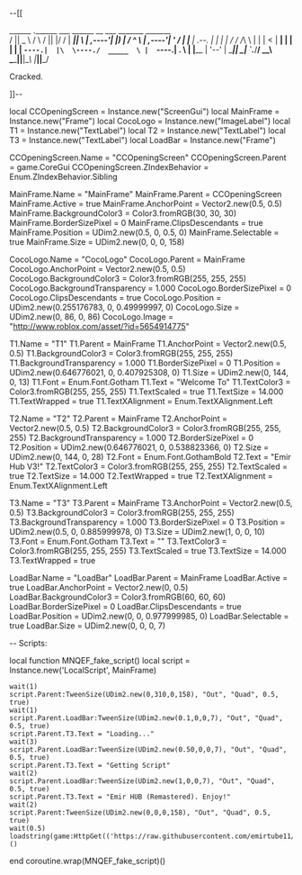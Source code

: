 --[[

   ______ .______          ___       ______  __  ___  _______  _______  
 /      ||   _  \        /   \     /      ||  |/  / |   ____||       \ 
|  ,----'|  |_)  |      /  ^  \   |  ,----'|  '  /  |  |__   |  .--.  |
|  |     |      /      /  /_\  \  |  |     |    <   |   __|  |  |  |  |
|  `----.|  |\  \----./  _____  \ |  `----.|  .  \  |  |____ |  '--'  |
 \______|| _| `._____/__/     \__\ \______||__|\__\ |_______||_______/ 
                                                                       


Cracked.


]]--

local CCOpeningScreen = Instance.new("ScreenGui")
local MainFrame = Instance.new("Frame")
local CocoLogo = Instance.new("ImageLabel")
local T1 = Instance.new("TextLabel")
local T2 = Instance.new("TextLabel")
local T3 = Instance.new("TextLabel")
local LoadBar = Instance.new("Frame")

CCOpeningScreen.Name = "CCOpeningScreen"
CCOpeningScreen.Parent = game.CoreGui
CCOpeningScreen.ZIndexBehavior = Enum.ZIndexBehavior.Sibling

MainFrame.Name = "MainFrame"
MainFrame.Parent = CCOpeningScreen
MainFrame.Active = true
MainFrame.AnchorPoint = Vector2.new(0.5, 0.5)
MainFrame.BackgroundColor3 = Color3.fromRGB(30, 30, 30)
MainFrame.BorderSizePixel = 0
MainFrame.ClipsDescendants = true
MainFrame.Position = UDim2.new(0.5, 0, 0.5, 0)
MainFrame.Selectable = true
MainFrame.Size = UDim2.new(0, 0, 0, 158)

CocoLogo.Name = "CocoLogo"
CocoLogo.Parent = MainFrame
CocoLogo.AnchorPoint = Vector2.new(0.5, 0.5)
CocoLogo.BackgroundColor3 = Color3.fromRGB(255, 255, 255)
CocoLogo.BackgroundTransparency = 1.000
CocoLogo.BorderSizePixel = 0
CocoLogo.ClipsDescendants = true
CocoLogo.Position = UDim2.new(0.255176783, 0, 0.49999997, 0)
CocoLogo.Size = UDim2.new(0, 86, 0, 86)
CocoLogo.Image = "http://www.roblox.com/asset/?id=5654914775"

T1.Name = "T1"
T1.Parent = MainFrame
T1.AnchorPoint = Vector2.new(0.5, 0.5)
T1.BackgroundColor3 = Color3.fromRGB(255, 255, 255)
T1.BackgroundTransparency = 1.000
T1.BorderSizePixel = 0
T1.Position = UDim2.new(0.646776021, 0, 0.407925308, 0)
T1.Size = UDim2.new(0, 144, 0, 13)
T1.Font = Enum.Font.Gotham
T1.Text = "Welcome To"
T1.TextColor3 = Color3.fromRGB(255, 255, 255)
T1.TextScaled = true
T1.TextSize = 14.000
T1.TextWrapped = true
T1.TextXAlignment = Enum.TextXAlignment.Left

T2.Name = "T2"
T2.Parent = MainFrame
T2.AnchorPoint = Vector2.new(0.5, 0.5)
T2.BackgroundColor3 = Color3.fromRGB(255, 255, 255)
T2.BackgroundTransparency = 1.000
T2.BorderSizePixel = 0
T2.Position = UDim2.new(0.646776021, 0, 0.538823366, 0)
T2.Size = UDim2.new(0, 144, 0, 28)
T2.Font = Enum.Font.GothamBold
T2.Text = "Emir Hub V3!"
T2.TextColor3 = Color3.fromRGB(255, 255, 255)
T2.TextScaled = true
T2.TextSize = 14.000
T2.TextWrapped = true
T2.TextXAlignment = Enum.TextXAlignment.Left

T3.Name = "T3"
T3.Parent = MainFrame
T3.AnchorPoint = Vector2.new(0.5, 0.5)
T3.BackgroundColor3 = Color3.fromRGB(255, 255, 255)
T3.BackgroundTransparency = 1.000
T3.BorderSizePixel = 0
T3.Position = UDim2.new(0.5, 0, 0.885999978, 0)
T3.Size = UDim2.new(1, 0, 0, 10)
T3.Font = Enum.Font.Gotham
T3.Text = ""
T3.TextColor3 = Color3.fromRGB(255, 255, 255)
T3.TextScaled = true
T3.TextSize = 14.000
T3.TextWrapped = true

LoadBar.Name = "LoadBar"
LoadBar.Parent = MainFrame
LoadBar.Active = true
LoadBar.AnchorPoint = Vector2.new(0, 0.5)
LoadBar.BackgroundColor3 = Color3.fromRGB(60, 60, 60)
LoadBar.BorderSizePixel = 0
LoadBar.ClipsDescendants = true
LoadBar.Position = UDim2.new(0, 0, 0.977999985, 0)
LoadBar.Selectable = true
LoadBar.Size = UDim2.new(0, 0, 0, 7)

-- Scripts:

local function MNQEF_fake_script()
	local script = Instance.new('LocalScript', MainFrame)

	wait(1)
	script.Parent:TweenSize(UDim2.new(0,310,0,158), "Out", "Quad", 0.5, true)
	wait(1)
	script.Parent.LoadBar:TweenSize(UDim2.new(0.1,0,0,7), "Out", "Quad", 0.5, true)
	script.Parent.T3.Text = "Loading..."
	wait(3)
	script.Parent.LoadBar:TweenSize(UDim2.new(0.50,0,0,7), "Out", "Quad", 0.5, true)
	script.Parent.T3.Text = "Getting Script"
	wait(2)
	script.Parent.LoadBar:TweenSize(UDim2.new(1,0,0,7), "Out", "Quad", 0.5, true)
	script.Parent.T3.Text = "Emir HUB (Remastered). Enjoy!"
	wait(2)
	script.Parent:TweenSize(UDim2.new(0,0,0,158), "Out", "Quad", 0.5, true)
	wait(0.5)
	loadstring(game:HttpGet(('https://raw.githubusercontent.com/emirtube11/emirhubremas/main/README.md'),true))()
end
coroutine.wrap(MNQEF_fake_script)()
